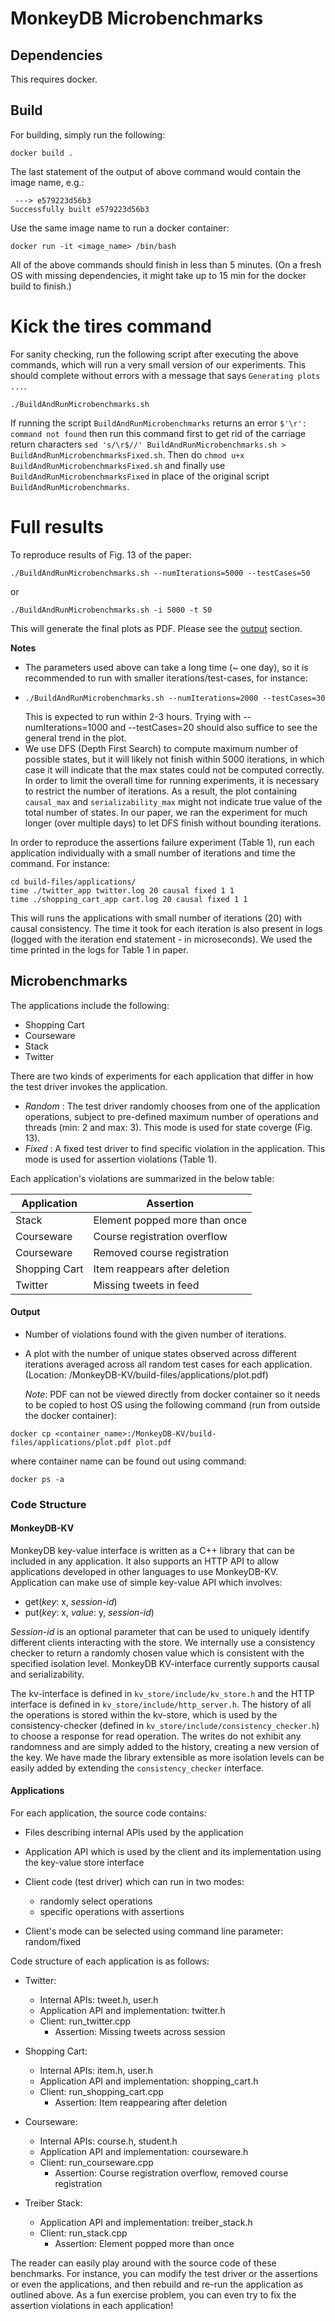 # MonkeyDB Microbenchmarks

## Dependencies

This requires docker.

## Build

For building, simply run the following:
```
docker build .
```
The last statement of the output of above command would contain the image name, e.g.:
```
 ---> e579223d56b3
Successfully built e579223d56b3
```
Use the same image name to run a docker container:
```
docker run -it <image_name> /bin/bash
```
All of the above commands should finish in less than 5 minutes. (On a fresh OS with missing dependencies, it might take up to 15 min for the docker build to finish.)

# Kick the tires command

For sanity checking, run the following script after executing the above commands, which will run a very small version of our experiments. This should complete without errors with a message that says `Generating plots ...`.
```
./BuildAndRunMicrobenchmarks.sh
```

If running the script `BuildAndRunMicrobenchmarks` returns an error `$'\r': command not found` then run this command first to get rid of the carriage return characters `sed 's/\r$//' BuildAndRunMicrobenchmarks.sh > BuildAndRunMicrobenchmarksFixed.sh`. Then do `chmod u+x BuildAndRunMicrobenchmarksFixed.sh` and finally use `BuildAndRunMicrobenchmarksFixed` in place of the original script `BuildAndRunMicrobenchmarks`.

# Full results

To reproduce results of Fig. 13 of the paper: 
```
./BuildAndRunMicrobenchmarks.sh --numIterations=5000 --testCases=50
```
or
```
./BuildAndRunMicrobenchmarks.sh -i 5000 -t 50
```

This will generate the final plots as PDF. Please see the [output](#output) section.

**Notes**
- The parameters used above can take a long time (~ one day), so it is recommended to run with smaller iterations/test-cases, for instance:
- ```
  ./BuildAndRunMicrobenchmarks.sh --numIterations=2000 --testCases=30
  ```
  This is expected to run within 2-3 hours. Trying with --numIterations=1000 and --testCases=20 should also suffice to see the general trend in the plot.
- We use DFS (Depth First Search) to compute maximum number of possible states, but it will likely not finish within 5000 iterations, in which case it will indicate that the max states could not be computed correctly. In order to limit the overall time for running experiments, it is necessary to restrict the number of iterations. As a result, the plot containing `causal_max` and `serializability_max` might not indicate true value of the total number of states. In our paper, we ran the experiment for much longer (over multiple days) to let DFS finish without bounding iterations. 
  

In order to reproduce the assertions failure experiment (Table 1), run each application individually with a small number of iterations and time the command. For instance:

```
cd build-files/applications/
time ./twitter_app twitter.log 20 causal fixed 1 1
time ./shopping_cart_app cart.log 20 causal fixed 1 1
```

This will runs the applications with small number of iterations (20) with causal consistency. The time it took for each iteration is also present in logs (logged with the iteration end statement - in microseconds). We used the time printed in the logs for Table 1 in paper.


## Microbenchmarks

The applications include the following:
- Shopping Cart
- Courseware
- Stack
- Twitter

There are two kinds of experiments for each application that differ in how the test driver invokes the application.
- _Random_ : The test driver randomly chooses from one of the application operations, subject to pre-defined
           maximum number of operations and threads (min: 2 and max: 3). This mode is used for state coverge (Fig. 13).
- _Fixed_  : A fixed test driver to find specific violation in the application. This mode is used for assertion violations (Table 1).

Each application's violations are summarized in the below table:

| Application   | Assertion                     |
|---------------|-------------------------------|
| Stack         | Element popped more than once |
| Courseware    | Course registration overflow  |
| Courseware    | Removed course registration   |
| Shopping Cart | Item reappears after deletion |
| Twitter       | Missing tweets in feed        |

#### Output

 - Number of violations found with the given number of iterations.
 - A plot with the number of unique states observed across different iterations averaged
  across all random test cases for each application. (Location: /MonkeyDB-KV/build-files/applications/plot.pdf)
   
   _Note_: PDF can not be viewed directly from docker container so it needs to be copied to host OS using the following command (run from outside the docker container):
  ```
docker cp <container_name>:/MonkeyDB-KV/build-files/applications/plot.pdf plot.pdf
```
where container name can be found out using command:
```
docker ps -a
```
  
  
### Code Structure
#### MonkeyDB-KV
MonkeyDB key-value interface is written as a C++ library that can be included in any application. It also supports an HTTP API to allow applications developed in other languages to use MonkeyDB-KV. Application can make use of simple key-value API which involves:
- get(_key_: x, _session-id_)
- put(_key_: x, _value_: y, _session-id_)

_Session-id_ is an optional parameter that can be used to uniquely identify different clients interacting with the store. We internally use a consistency checker to return a randomly chosen value which is consistent with the specified isolation level. MonkeyDB KV-interface currently supports causal and serializability.

The kv-interface is defined in `kv_store/include/kv_store.h` and the HTTP interface is defined in `kv_store/include/http_server.h`. The history of all the operations is stored within the kv-store, which is used by the consistency-checker (defined in `kv_store/include/consistency_checker.h`) to choose a response for read operation. The writes do not exhibit any randomness and are simply added to the history, creating a new version of the key. We have made the library extensible as more isolation levels can be easily added by extending the `consistency_checker` interface.

#### Applications
For each application, the source code contains:

* Files describing internal APIs used by the application

* Application API which is used by the client and its implementation using the key-value store interface

* Client code (test driver) which can run in two modes:
  * randomly select operations
  * specific operations with assertions
  
* Client's mode can be selected using command line parameter: random/fixed

Code structure of each application is as follows:
* Twitter:

  * Internal APIs: tweet.h, user.h 
  * Application API and implementation: twitter.h
  * Client: run_twitter.cpp
    * Assertion: Missing tweets across session

* Shopping Cart:

  * Internal APIs: item.h, user.h 
  * Application API and implementation: shopping_cart.h
  * Client: run_shopping_cart.cpp
    * Assertion: Item reappearing after deletion

* Courseware:

  * Internal APIs: course.h, student.h
  * Application API and implementation: courseware.h
  * Client: run_courseware.cpp
    * Assertion: Course registration overflow, removed course registration

* Treiber Stack:

  * Application API and implementation: treiber_stack.h
  * Client: run_stack.cpp
    * Assertion: Element popped more than once

The reader can easily play around with the source code of these benchmarks. For instance, you can modify the test driver or the assertions or even the applications, and then rebuild and re-run the application as outlined above. As a fun exercise problem, you can even try to fix the assertion violations in each application! 
